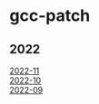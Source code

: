 # gcc-patch

## 2022
[2022-11](https://patchwork.plctlab.org/bundle/patchwork-bot/gcc-patch_2022-11/)   
[2022-10](https://patchwork.plctlab.org/bundle/patchwork-bot/gcc-patch_2022-10/)   
[2022-09](https://patchwork.plctlab.org/bundle/patchwork-bot/gcc-patch_2022-09/)   
